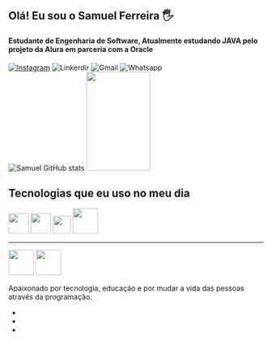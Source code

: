 ## Olá! Eu sou o Samuel Ferreira 🖐️

<h4>Estudante de Engenharia de Software, Atualmente estudando JAVA pelo projeto da Alura em parceria com a Oracle</h4>

[![Instagram](https://img.shields.io/badge/Instagram-E4405F?style=for-the-badge&logo=instagram&logoColor=white)](https://instagram.com/samueldevjr)
![Linkerdir](https://img.shields.io/badge/LinkedIn-0077B5?style=for-the-badge&logo=linkedin&logoColor=white)
![Gmail](https://img.shields.io/badge/Gmail-D14836?style=for-the-badge&logo=gmail&logoColor=white)
![Whatsapp](https://img.shields.io/badge/WhatsApp-25D366?style=for-the-badge&logo=whatsapp&logoColor=white)
<br>![Samuel GitHub stats](https://github-readme-stats.vercel.app/api?username=samuelinfor&show_icons=true&theme=dark&count_private=true)
  <img width="50%" height="195px" src="https://github-readme-stats.vercel.app/api/top-langs/?username=samuelinfor&layout=compact&langs_count=7&theme=cobalt"/>

## Tecnologias que eu uso no meu dia

<div style="display: inline_block">
  <img width="40px" height="40px" src="https://cdn.jsdelivr.net/gh/devicons/devicon/icons/html5/html5-original-wordmark.svg" />  
  <img width="40px" height="40px" src="https://cdn.jsdelivr.net/gh/devicons/devicon/icons/css3/css3-original-wordmark.svg" />
  <img width="35px" height="35px" src="https://cdn.jsdelivr.net/gh/devicons/devicon/icons/javascript/javascript-original.svg" />
  <img width="50px" height="50px" src="https://cdn.jsdelivr.net/gh/devicons/devicon/icons/java/java-original-wordmark.svg" />
  <hr>        
  
  <img width="50px" height="50px" src="https://cdn.jsdelivr.net/gh/devicons/devicon/icons/linux/linux-original.svg" />
  <img width="50px" height="50px" src="https://cdn.jsdelivr.net/gh/devicons/devicon/icons/debian/debian-plain.svg" />
                        
</div>

Apaixonado por tecnologia, educação e por mudar a vida das pessoas através da programação.

-
-
-
